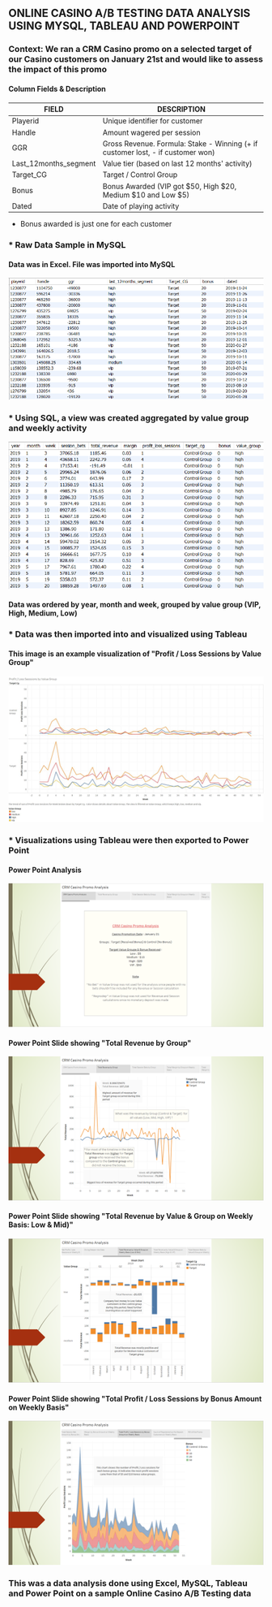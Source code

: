 ## ONLINE CASINO A/B TESTING DATA ANALYSIS USING MYSQL, TABLEAU AND POWERPOINT

### Context: We ran a CRM Casino promo on a selected target of our Casino customers on January 21st and would like to assess the impact of this promo

#### Column Fields & Description

|   FIELD    |    DESCRIPTION    |
| -----------|-------------------|
|  Playerid  |   Unique identifier for customer |
|  Handle    |   Amount wagered per session  |
|  GGR       | Gross Revenue. Formula: Stake - Winning (+ if customer lost, - if customer won)|
|Last_12months_segment| Value tier (based on last 12 months' activity)|
| Target_CG | Target / Control Group|
| Bonus | Bonus Awarded (VIP got $50, High $20, Medium $10 and Low $5) |
| Dated | Date of playing activity |

* Bonus awarded is just one for each customer

### * Raw Data Sample in MySQL

#### Data was in Excel. File was imported into MySQL

![Casino Raw Image](casino_raw.PNG)

### * Using SQL, a view was created aggregated by value group and weekly activity

![Casino View Image](casino_view.PNG)

#### Data was ordered by year, month and week, grouped by value group (VIP, High, Medium, Low)

### * Data was then imported into and visualized using Tableau

#### This image is an example visualization of "Profit / Loss Sessions by Value Group"
![Tableau Image](tableau.jpg)


### * Visualizations using Tableau were then exported to Power Point

#### Power Point Analysis
![Power Point](powerpoint.PNG)

#### Power Point Slide showing "Total Revenue by Group"
![Power Point](powerpoint1.PNG)

#### Power Point Slide showing "Total Revenue by Value & Group on Weekly Basis: Low & Mid)"
![Power Point](powerpoint2.PNG)

#### Power Point Slide showing "Total Profit / Loss Sessions by Bonus Amount on Weekly Basis"
![Power Point](powerpoint3.PNG)



### This was a data analysis done using Excel, MySQL, Tableau and Power Point on a sample Online Casino A/B Testing data




